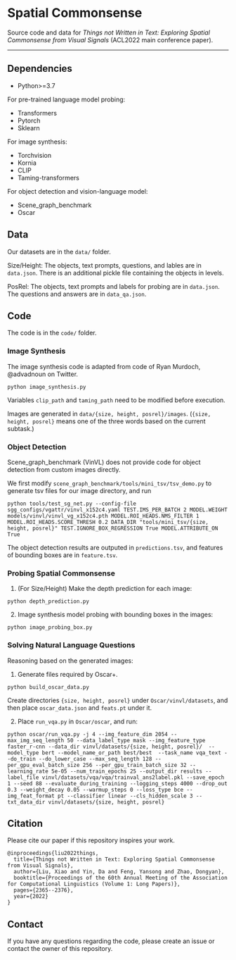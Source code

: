# Spatial Commonsense
Source code and data for *Things not Written in Text: Exploring Spatial Commonsense from Visual Signals* (ACL2022 main conference paper).

---

## Dependencies
 - Python>=3.7
 
For pre-trained language model probing:
 - Transformers
 - Pytorch
 - Sklearn
 
For image synthesis:
 - Torchvision
 - Kornia
 - CLIP
 - Taming-transformers
 
For object detection and vision-language model:
 - Scene_graph_benchmark
 - Oscar

## Data
Our datasets are in the `data/` folder.

Size/Height: The objects, text prompts, questions, and lables are in `data.json`. There is an additional pickle file containing the objects in levels.

PosRel: The objects, text prompts and labels for probing are in `data.json`. The questions and answers are in `data_qa.json`.

## Code
The code is in the `code/` folder.
### Image Synthesis
The image synthesis code is adapted from code of Ryan Murdoch, @advadnoun on Twitter.
```
python image_synthesis.py
```
Variables `clip_path` and `taming_path` need to be modified before execution.

Images are generated in `data/{size, height, posrel}/images`. (`{size, height, posrel}` means one of the three words based on the current subtask.)

### Object Detection
Scene_graph_benchmark (VinVL) does not provide code for object detection from custom images directly. 

We first modify `scene_graph_benchmark/tools/mini_tsv/tsv_demo.py` to generate tsv files for our image directory, and run

```
python tools/test_sg_net.py --config-file sgg_configs/vgattr/vinvl_x152c4.yaml TEST.IMS_PER_BATCH 2 MODEL.WEIGHT models/vinvl/vinvl_vg_x152c4.pth MODEL.ROI_HEADS.NMS_FILTER 1 MODEL.ROI_HEADS.SCORE_THRESH 0.2 DATA_DIR "tools/mini_tsv/{size, height, posrel}" TEST.IGNORE_BOX_REGRESSION True MODEL.ATTRIBUTE_ON True
```
The object detection results are outputed in `predictions.tsv`, and features of bounding boxes are in `feature.tsv`.

### Probing Spatial Commonsense
1. (For Size/Height) Make the depth prediction for each image:
```
python depth_prediction.py
```

2. Image synthesis model probing with bounding boxes in the images:
```
python image_probing_box.py
```

### Solving Natural Language Questions
Reasoning based on the generated images:
1. Generate files required by Oscar+.
```
python build_oscar_data.py
```
Create directories `{size, height, posrel}` under `Oscar/vinvl/datasets`, and then place `oscar_data.json` and `feats.pt` under it.

2. Place `run_vqa.py` in `Oscar/oscar`, and run:
```
python oscar/run_vqa.py -j 4 --img_feature_dim 2054 --max_img_seq_length 50 --data_label_type mask --img_feature_type faster_r-cnn --data_dir vinvl/datasets/{size, height, posrel}/  --model_type bert --model_name_or_path best/best  --task_name vqa_text --do_train --do_lower_case --max_seq_length 128 --per_gpu_eval_batch_size 256 --per_gpu_train_batch_size 32 --learning_rate 5e-05 --num_train_epochs 25 --output_dir results --label_file vinvl/datasets/vqa/vqa/trainval_ans2label.pkl --save_epoch 1 --seed 88 --evaluate_during_training --logging_steps 4000 --drop_out 0.3 --weight_decay 0.05 --warmup_steps 0 --loss_type bce --img_feat_format pt --classifier linear --cls_hidden_scale 3 --txt_data_dir vinvl/datasets/{size, height, posrel}
```

## Citation
Please cite our paper if this repository inspires your work.
```
@inproceedings{liu2022things,
  title={Things not Written in Text: Exploring Spatial Commonsense from Visual Signals},
  author={Liu, Xiao and Yin, Da and Feng, Yansong and Zhao, Dongyan},
  booktitle={Proceedings of the 60th Annual Meeting of the Association for Computational Linguistics (Volume 1: Long Papers)},
  pages={2365--2376},
  year={2022}
}
```

## Contact
If you have any questions regarding the code, please create an issue or contact the owner of this repository.